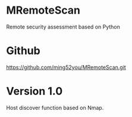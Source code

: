 # MRemoteScan
Remote security assessment based on Python
# Github
https://github.com/ming52you/MRemoteScan.git
# Version 1.0
Host discover function based on Nmap.

